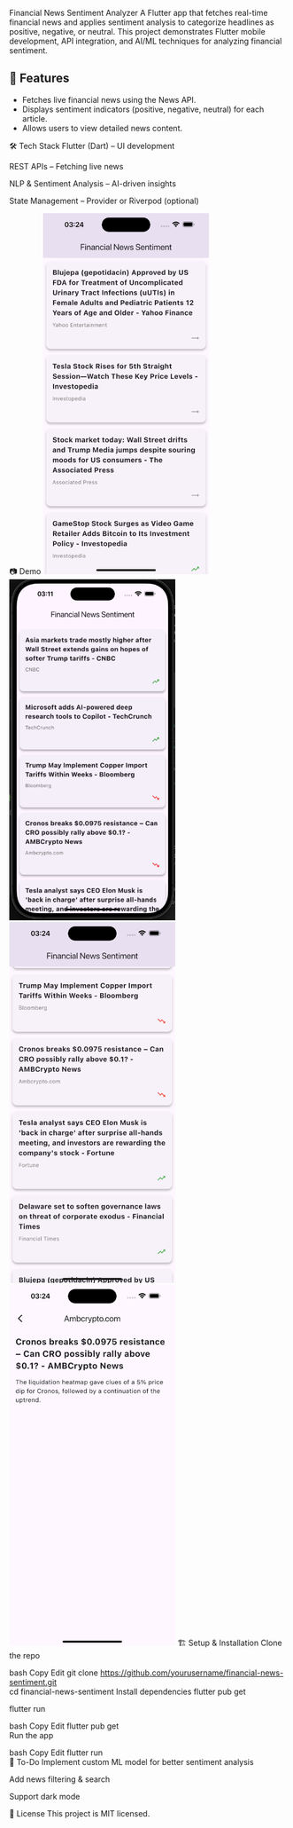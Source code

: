 Financial News Sentiment Analyzer
A Flutter app that fetches real-time financial news and applies sentiment analysis to categorize headlines as positive, negative, or neutral. This project demonstrates Flutter mobile development, API integration, and AI/ML techniques for analyzing financial sentiment.

## 🚀 Features
- Fetches live financial news using the News API.
- Displays sentiment indicators (positive, negative, neutral) for each article.
- Allows users to view detailed news content.

🛠 Tech Stack
Flutter (Dart) – UI development

REST APIs – Fetching live news

NLP & Sentiment Analysis – AI-driven insights

State Management – Provider or Riverpod (optional)

📷 Demo
<img src="/screenshots/ds01.png" alt="App Screenshot" width="300">
<img src="/screenshots/ds02.png" alt="App Screenshot" width="300">
<img src="/screenshots/ds03.png" alt="App Screenshot" width="300">
<img src="/screenshots/ds04.png" alt="App Screenshot" width="300">
🏗 Setup & Installation
Clone the repo

bash
Copy
Edit
git clone https://github.com/yourusername/financial-news-sentiment.git  
cd financial-news-sentiment
Install dependencies
flutter pub get

flutter run



bash
Copy
Edit
flutter pub get  
Run the app

bash
Copy
Edit
flutter run  
📝 To-Do
Implement custom ML model for better sentiment analysis

Add news filtering & search

Support dark mode

📜 License
This project is MIT licensed.

